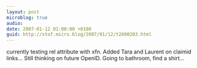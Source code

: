 ```yaml
---
layout: post
microblog: true
audio: 
date: 2007-01-12 01:00:00 +0100
guid: http://xtof.micro.blog/2007/01/12/t2690203.html
---
```

currently testing rel attribute with xfn. Added Tara and Laurent on claimid links... Still thinking on future OpenID. Going to bathroom, find a shirt...
